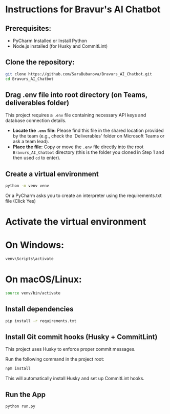 # Instructions for Bravur's AI Chatbot 

## Prerequisites:
- PyCharm Installed or Install Python
- Node.js installed (for Husky and CommitLint)

## Clone the repository:
```bash
git clone https://github.com/SaraBubanova/Bravurs_AI_Chatbot.git
cd Bravurs_AI_Chatbot
```

## Drag .env file into root directory (on Teams, deliverables folder)
This project requires a `.env` file containing necessary API keys and database connection details.

*   **Locate the `.env` file:** Please find this file in the shared location provided by the team (e.g., check the 'Deliverables' folder on Microsoft Teams or ask a team lead).
*   **Place the file:** Copy or move the `.env` file directly into the root `Bravurs_AI_Chatbot` directory (this is the folder you cloned in Step 1 and then used `cd` to enter).

## Create a virtual environment
```bash
python -m venv venv
```
Or a PyCharm asks you to create an interpreter using the requirements.txt file (Click Yes)

# Activate the virtual environment
# On Windows:
```bash
venv\Scripts\activate
```
# On macOS/Linux:
```bash
source venv/bin/activate
```

## Install dependencies
```bash
pip install -r requirements.txt
```

## Install Git commit hooks (Husky + CommitLint)
This project uses Husky to enforce proper commit messages.

Run the following command in the project root:
```bash
npm install
```
This will automatically install Husky and set up CommitLint hooks.

## Run the App
```bash
python run.py
```





